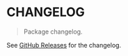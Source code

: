 # CHANGELOG

> Package changelog.

See [GitHub Releases](https://github.com/stdlib-js/ndarray-sub2ind/releases) for the changelog.